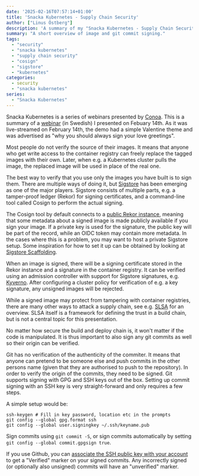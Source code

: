 ```yaml
---
date: '2025-02-16T07:57:14+01:00'
title: 'Snacka Kubernetes - Supply Chain Security'
author: ["Linus Östberg"]
description: 'A summary of my "Snacka Kubernetes - Supply Chain Security" presentation, with an overview of image and git commit signing.'
summary: "A short overview of image and git commit signing."
tags:
  - "security"
  - "snacka kubernetes"
  - "supply chain security"
  - "cosign"
  - "sigstore"
  - "kubernetes"
categories: 
  - security
  - "snacka kubernetes"
series: 
  - "Snacka Kubernetes"
---
```


Snacka Kubernetes is a series of webinars presented by [Conoa](https://www.conoa.se/). This is a summary of a [webinar](https://www.youtube.com/watch?v=i7pjf3Tnfxk) (in Swedish) I presented on Febuary 14th. As it was live-streamed on February 14th, the demo had a simple Valentine theme and was advertised as "why you should always sign your love greetings".

Most people do not verify the source of their images. It means that anyone who get write access to the container registry can freely replace the tagged images with their own. Later, when e.g. a Kubernetes cluster pulls the image, the replaced image will be used in place of the real one.

The best way to verify that you use only the images you have built is to sign them. There are multiple ways of doing it, but [Sigstore](https://www.sigstore.dev/) has been emerging as one of the major players. Sigstore consists of multiple parts, e.g. a tamper-proof ledger (Rekor) for signing certificates, and a command-line tool called Cosign to perform the actual signing.

The Cosign tool by default connects to a [public Rekor instance](https://rekor.sigstore.dev/), meaning that some metadata about a signed image is made publicly available if you sign your image. If a private key is used for the signature, the public key will be part of the record, while an OIDC token may contain more metadata. In the cases where this is a problem, you may want to host a private Sigstore setup. Some inspiration for how to set it up can be obtained by looking at [Sigstore Scaffolding](https://github.com/sigstore/scaffolding).

When an image is signed, there will be a signing certificate stored in the Rekor instance and a signature in the container registry. It can be verified using an admission controller with support for Sigstore signatures, e.g. [Kyverno](https://kyverno.io/docs/writing-policies/verify-images/sigstore/). After configuring a cluster policy for verification of e.g. a key signature, any unsigned images will be rejected.

While a signed image may protect from tampering with container registries, there are many other ways to attack a supply chain, see e.g. [SLSA](https://slsa.dev/spec/v1.0/threats-overview) for an overview. SLSA itself is a framework for defining the trust in a build chain, but is not a central topic for this presentation.

No matter how secure the build and deploy chain is, it won't matter if the code is manipulated. It is thus important to also sign any git commits as well so their origin can be verified.

Git has no verification of the authenticity of the commiter. It means that anyone can pretend to be someone else and push commits in the other persons name (given that they are authorised to push to the repository). In order to verify the origin of the commits, they need to be signed. Git supports signing with GPG and SSH keys out of the box. Setting up commit signing with an SSH key is very straight-forward and only requires a few steps.

A simple setup would be:
```
ssh-keygen # Fill in key password, location etc in the prompts
git config --global gpg.format ssh
git config --global user.signingkey ~/.ssh/keyname.pub
```

Sign commits using `git commit -S`, or sign commits automatically by setting `git config --global commit.gpgsign true`.

If you use Github, you can [associate the SSH public key with your account](https://docs.github.com/en/authentication/connecting-to-github-with-ssh/adding-a-new-ssh-key-to-your-github-account) to get a "Verified" marker on your signed commits. Any incorrectly signed (or optionally also unsigned) commits will have an "unverified" marker.
